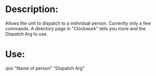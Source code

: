 Description:
===
Allows the unit to dispatch to a individual person. Currently only a few commands. A directory page in "Clockwork" tells you more and the Dispatch Arg to use.

Use:
===
/poi "Name of person" "Dispatch Arg"
